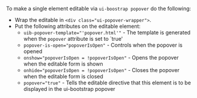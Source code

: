 To make a single element editable via `ui-boostrap popover` do the following:
- Wrap the editable in `<div class="ui-popover-wrapper">`.
- Put the following attributes on the editable element:
    - `uib-popover-template="'popover.html'"` - The template is generated when the `popover` attribute is set to `true'
    - `popover-is-open="popoverIsOpen"` - Controls when the popover is opened
    - `onshow="popoverIsOpen = !popoverIsOpen"` - Opens the popover when the editable form is shown
    - `onhide="popoverIsOpen = !popoverIsOpen"` - Closes the popover when the editable form is closed
    - `popover="true"` - Tells the editable directive that this element is to be displayed in the ui-bootstrap popover
